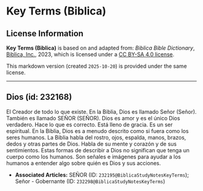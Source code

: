 # Key Terms (Biblica)

## License Information

**Key Terms (Biblica)** is based on and adapted from: _Biblica Bible Dictionary_, [Biblica, Inc.](https://www.biblica.com/), 2023, which is licensed under a [CC BY-SA 4.0 license](https://creativecommons.org/licenses/by-sa/4.0/legalcode.en).

This markdown version (created `2025-10-20`) is provided under the same license.



--------------------------------

## Dios (id: 232168)

El Creador de todo lo que existe. En la Biblia, Dios es llamado Señor (Señor). También es llamado SEÑOR (SEÑOR). Dios es amor y es el único Dios verdadero. Hace lo que es correcto. Está lleno de gracia. Es un ser espiritual. En la Biblia, Dios es a menudo descrito como si fuera como los seres humanos. La Biblia habla del rostro, ojos, espalda, manos, brazos, dedos y otras partes de Dios. Habla de su mente y corazón y de sus sentimientos. Estas formas de describir a Dios no significan que tenga un cuerpo como los humanos. Son señales e imágenes para ayudar a los humanos a entender algo sobre quién es Dios y sus acciones.

* **Associated Articles:** SEÑOR (ID: `232195@BiblicaStudyNotesKeyTerms`); Señor - Gobernante (ID: `232298@BiblicaStudyNotesKeyTerms`)

